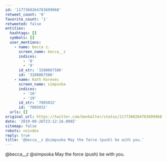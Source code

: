 ```yaml
---
id: '1177360264783699968'
retweet_count: '0'
favorite_count: '1'
retweeted: false
entities:
  hashtags: []
  symbols: []
  user_mentions:
    - name: becca z.
      screen_name: becca__z
      indices:
        - '0'
        - '9'
      id_str: '3280867586'
      id: '3280867586'
    - name: Kath Korevec
      screen_name: simpsoka
      indices:
        - '10'
        - '19'
      id_str: '7005032'
      id: '7005032'
  urls: []
original_url: https://twitter.com/benbalter/status/1177360264783699968
date: '2019-09-26T23:12:16.000Z'
sitemap: false
robots: noindex
reply: true
title: '@becca__z @simpsoka May the force (push) be with you.'
---
```


@becca__z @simpsoka May the force (push) be with you.